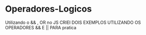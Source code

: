 # Operadores-Logicos
Utilizando o &amp;&amp;  , OR no JS
CRIEI DOIS EXEMPLOS UTILIZANDO OS OPERADORES && E || PARA  pratica
